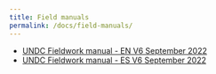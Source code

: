 ```yaml
---
title: Field manuals
permalink: /docs/field-manuals/
---
```


* [UNDC Fieldwork manual - EN V6 September 2022](/assets/manuals/UNDC_Fieldwork_manual-EN_V6_September_2022.pdf)
* [UNDC Fieldwork manual - ES V6 September 2022](/assets/manuals/UNDC_Fieldwork_manual-ES_V6_September_2022.pdf)